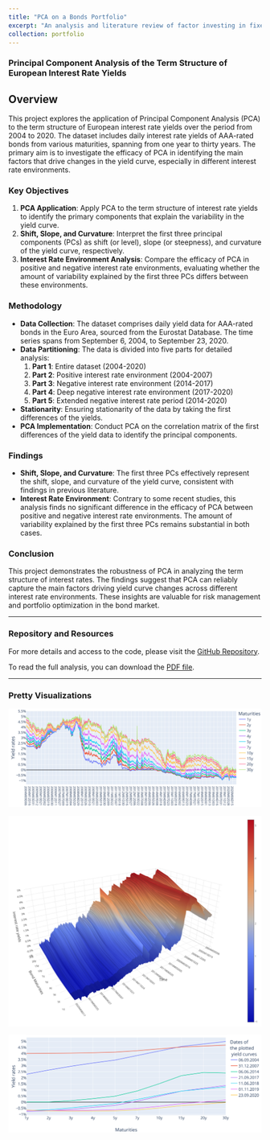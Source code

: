 ```yaml
---
title: "PCA on a Bonds Portfolio"
excerpt: "An analysis and literature review of factor investing in fixed income, where the first three components can be attributed to actual meanings in a Bonds Portfolio setting."
collection: portfolio
---
```


### Principal Component Analysis of the Term Structure of European Interest Rate Yields

## Overview

This project explores the application of Principal Component Analysis (PCA) to the term structure of European interest rate yields over the period from 2004 to 2020. The dataset includes daily interest rate yields of AAA-rated bonds from various maturities, spanning from one year to thirty years. The primary aim is to investigate the efficacy of PCA in identifying the main factors that drive changes in the yield curve, especially in different interest rate environments.

### Key Objectives

1. **PCA Application**: Apply PCA to the term structure of interest rate yields to identify the primary components that explain the variability in the yield curve.
2. **Shift, Slope, and Curvature**: Interpret the first three principal components (PCs) as shift (or level), slope (or steepness), and curvature of the yield curve, respectively.
3. **Interest Rate Environment Analysis**: Compare the efficacy of PCA in positive and negative interest rate environments, evaluating whether the amount of variability explained by the first three PCs differs between these environments.

### Methodology

- **Data Collection**: The dataset comprises daily yield data for AAA-rated bonds in the Euro Area, sourced from the Eurostat Database. The time series spans from September 6, 2004, to September 23, 2020.
- **Data Partitioning**: The data is divided into five parts for detailed analysis:
  1. **Part 1**: Entire dataset (2004-2020)
  2. **Part 2**: Positive interest rate environment (2004-2007)
  3. **Part 3**: Negative interest rate environment (2014-2017)
  4. **Part 4**: Deep negative interest rate environment (2017-2020)
  5. **Part 5**: Extended negative interest rate period (2014-2020)
- **Stationarity**: Ensuring stationarity of the data by taking the first differences of the yields.
- **PCA Implementation**: Conduct PCA on the correlation matrix of the first differences of the yield data to identify the principal components.

### Findings

- **Shift, Slope, and Curvature**: The first three PCs effectively represent the shift, slope, and curvature of the yield curve, consistent with findings in previous literature.
- **Interest Rate Environment**: Contrary to some recent studies, this analysis finds no significant difference in the efficacy of PCA between positive and negative interest rate environments. The amount of variability explained by the first three PCs remains substantial in both cases.

### Conclusion

This project demonstrates the robustness of PCA in analyzing the term structure of interest rates. The findings suggest that PCA can reliably capture the main factors driving yield curve changes across different interest rate environments. These insights are valuable for risk management and portfolio optimization in the bond market.

---

### Repository and Resources

For more details and access to the code, please visit the [GitHub Repository](https://github.com/vitoriarlima/pca-bonds-fixed-income).

To read the full analysis, you can download the [PDF file](https://vitoriarlima.github.io/files/PCA_Bond_Portfolio.pdf).


---

### Pretty Visualizations

![Bond Maturities over time](/files/Bond_.png)

![Time Path of the Term Structure](/files/Bond_2.png)

![Yield Curves from AAA rate bonds in the european area](/files/Bond_3.png)
